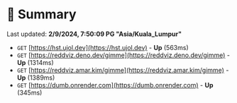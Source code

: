 # 📖 Summary
Last updated: **2/9/2024, 7:50:09 PG "Asia/Kuala_Lumpur"**

- `GET` [https://hst.ujol.dev](https://hst.ujol.dev) - **Up** (563ms)
- `GET` [https://reddviz.deno.dev/gimme](https://reddviz.deno.dev/gimme) - **Up** (1314ms)
- `GET` [https://reddviz.amar.kim/gimme](https://reddviz.amar.kim/gimme) - **Up** (1389ms)
- `GET` [https://dumb.onrender.com](https://dumb.onrender.com) - **Up** (345ms)
